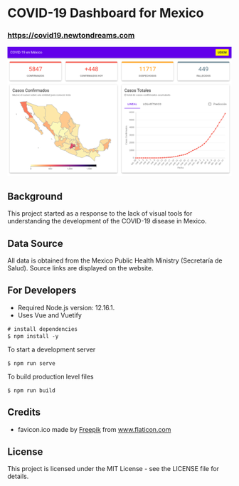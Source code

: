 # COVID-19 Dashboard for Mexico

### https://covid19.newtondreams.com

<p align="center">
  <img width="1000" src="https://raw.githubusercontent.com/emirelesg/covid19-mx-stats/master/data/latest.png">
</p>

## Background

This project started as a response to the lack of visual tools for understanding the development of the COVID-19 disease in Mexico.

## Data Source

All data is obtained from the Mexico Public Health Ministry (Secretaría de Salud). Source links are displayed on the website.

## For Developers

- Required Node.js version: 12.16.1.
- Uses Vue and Vuetify

```
# install dependencies
$ npm install -y
```

To start a development server

```
$ npm run serve
```

To build production level files

```
$ npm run build
```

## Credits

- favicon.ico made by <a href="" title="Freepik">Freepik</a> from <a href="https://www.flaticon.com/" title="Flaticon">www.flaticon.com</a>

## License

This project is licensed under the MIT License - see the LICENSE file for details.
